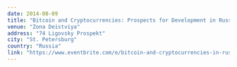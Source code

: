 ```yaml
---
date: 2014-08-09
title: "Bitcoin and Cryptocurrencies: Prospects for Development in Russia"
venue: "Zona Deistviya"
address: "74 Ligovsky Prospekt"
city: "St. Petersburg"
country: "Russia"
link: "https://www.eventbrite.com/e/bitcoin-and-cryptocurrencies-in-russia-prospects-for-development-registration-11525104899"
---
```


